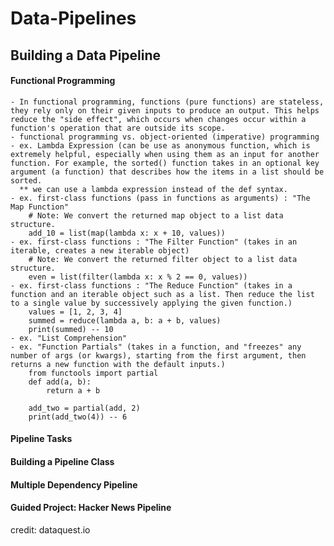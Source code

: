 # Data-Pipelines

## Building a Data Pipeline
#### Functional Programming
    - In functional programming, functions (pure functions) are stateless, they rely only on their given inputs to produce an output. This helps reduce the "side effect", which occurs when changes occur within a function's operation that are outside its scope. 
    - functional programming vs. object-oriented (imperative) programming 
    - ex. Lambda Expression (can be use as anonymous function, which is extremely helpful, especially when using them as an input for another function. For example, the sorted() function takes in an optional key argument (a function) that describes how the items in a list should be sorted.
      ** we can use a lambda expression instead of the def syntax.
    - ex. first-class functions (pass in functions as arguments) : "The Map Function"
        # Note: We convert the returned map object to a list data structure.
        add_10 = list(map(lambda x: x + 10, values))
    - ex. first-class functions : "The Filter Function" (takes in an iterable, creates a new iterable object)
        # Note: We convert the returned filter object to a list data structure.
        even = list(filter(lambda x: x % 2 == 0, values))
    - ex. first-class functions : "The Reduce Function" (takes in a function and an iterable object such as a list. Then reduce the list to a single value by successively applying the given function.)    
        values = [1, 2, 3, 4]
        summed = reduce(lambda a, b: a + b, values)
        print(summed) -- 10
    - ex. "List Comprehension"
    - ex. "Function Partials" (takes in a function, and "freezes" any number of args (or kwargs), starting from the first argument, then returns a new function with the default inputs.)
        from functools import partial        
        def add(a, b):
            return a + b
            
        add_two = partial(add, 2)
        print(add_two(4)) -- 6

#### Pipeline Tasks
#### Building a Pipeline Class
#### Multiple Dependency Pipeline
#### Guided Project: Hacker News Pipeline


credit: dataquest.io
